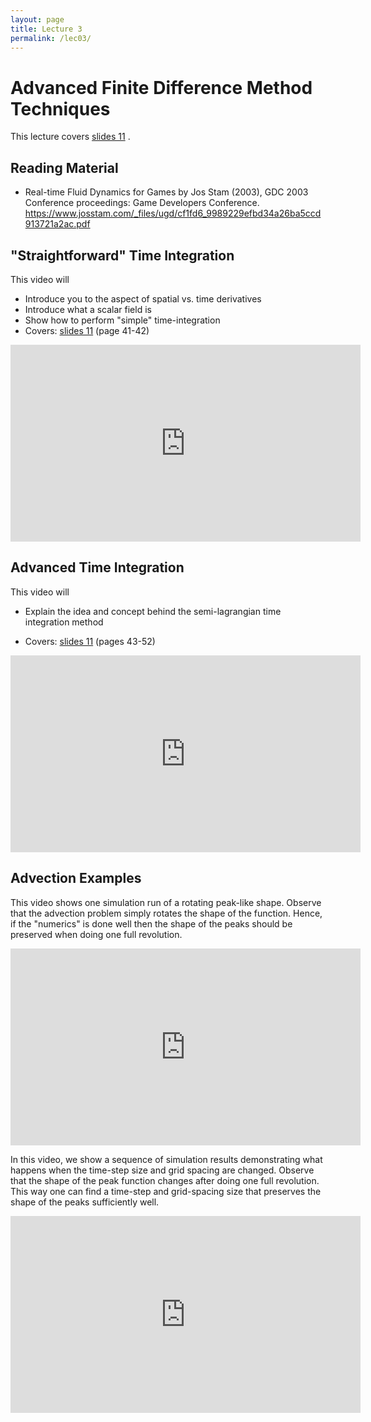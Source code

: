 ```yaml
---
layout: page
title: Lecture 3
permalink: /lec03/
---
```


<h1>Advanced Finite Difference Method Techniques</h1>

<p>This lecture covers 
<a href="{{'assets/slides/Computational_Methods_11__Finite_Difference_Method.pdf' | relative_url}}">slides 11</a>
.</p>
<h2>Reading Material</h2>
<ul>
    <li>Real-time Fluid Dynamics for Games by Jos Stam (2003), GDC 2003 Conference proceedings: Game Developers Conference. <a href="https://www.josstam.com/_files/ugd/cf1fd6_9989229efbd34a26ba5ccd913721a2ac.pdf" target="_blank" rel="noopener">https://www.josstam.com/_files/ugd/cf1fd6_9989229efbd34a26ba5ccd913721a2ac.pdf</a>&nbsp;</li>
</ul>
<h2>"Straightforward" Time Integration</h2>
<p>This video will</p>
<ul>
    <li>Introduce you to the aspect of spatial vs. time derivatives</li>
    <li>Introduce what a scalar field is</li>
    <li>Show how to perform "simple" time-integration&nbsp;</li>
    <li>Covers: <a href="{{'assets/slides/Computational_Methods_11__Finite_Difference_Method.pdf' | relative_url}}">slides 11</a> (page 41-42)</li>
</ul>
<p>
<iframe width="560" height="315" src="https://www.youtube.com/embed/nhoJRMTFfhs?si=TTxpsn522-0RmJF4" title="YouTube video player" frameborder="0" allow="accelerometer; autoplay; clipboard-write; encrypted-media; gyroscope; picture-in-picture; web-share" referrerpolicy="strict-origin-when-cross-origin" allowfullscreen></iframe>
</p>
<h2>Advanced Time Integration</h2>
<p>This video will</p>
<ul>
    <li><p>Explain the idea and concept behind the semi-lagrangian time integration method</p></li>
    <li>Covers: <a href="{{'assets/slides/Computational_Methods_11__Finite_Difference_Method.pdf' | relative_url}}">slides 11</a> (pages 43-52)</li>
</ul>
<p>
<iframe width="560" height="315" src="https://www.youtube.com/embed/gPw2e7Ife8w?si=mfg2EU24QAoCMgWb" title="YouTube video player" frameborder="0" allow="accelerometer; autoplay; clipboard-write; encrypted-media; gyroscope; picture-in-picture; web-share" referrerpolicy="strict-origin-when-cross-origin" allowfullscreen></iframe>
</p>
<h2>Advection Examples</h2>
<p>This video shows one simulation run of a rotating peak-like shape. Observe that the advection problem simply rotates the shape of the function. Hence, if the "numerics" is done well then the shape of the peaks should be preserved when doing one full revolution.</p>
<p>
<iframe width="560" height="315" src="https://www.youtube.com/embed/ORo8pJ-aAOU?si=2vAo5HPOJfBTm2as" title="YouTube video player" frameborder="0" allow="accelerometer; autoplay; clipboard-write; encrypted-media; gyroscope; picture-in-picture; web-share" referrerpolicy="strict-origin-when-cross-origin" allowfullscreen></iframe>
</p>
<p>In this video, we show a sequence of simulation results demonstrating what happens when the time-step size and grid spacing are changed. Observe that the shape of the peak function changes after doing one full revolution. This way one can find a time-step and grid-spacing size that preserves the shape of the peaks sufficiently well.</p>
<p>
<iframe width="560" height="315" src="https://www.youtube.com/embed/Gf084_Jqbq0?si=PnlyQDjlPSP7m58H" title="YouTube video player" frameborder="0" allow="accelerometer; autoplay; clipboard-write; encrypted-media; gyroscope; picture-in-picture; web-share" referrerpolicy="strict-origin-when-cross-origin" allowfullscreen></iframe>
</p>
